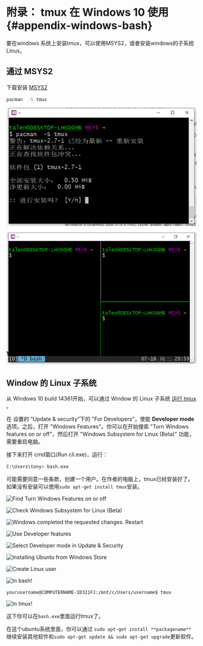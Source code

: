 # 附录： tmux 在 Windows 10 使用{#appendix-windows-bash}

要在windows 系统上安装tmux，可以使用MSYS2，或者安装windows的子系统 Linux。

## 通过 MSYS2

下载安装  [MSYS2](http://www.msys2.org/)

```bash
pacman  -S tmux
```

![1563281005928](images/99-windows-bash/1563281005928.png)

![1563281982394](images/99-windows-bash/1563281982394.png)



## Window 的 Linux 子系统

从 Windows 10 build 14361开始，可以通过 Window 的 Linux 子系统 [运行 tmux](https://blogs.msdn.microsoft.com/commandline/2016/06/08/tmux-support-arrives-for-bash-on-ubuntu-on-windows/) 。

在 设置的 “Update & security”下的 "For Developers"，使能 **Developer mode** 选项。之后，打开 "Windows Features"。你可以在开始搜索 "Turn Windows features on or off"，然后打开 "Windows Subsystem for Linux (Beta)" 功能，需要重启电脑。

接下来打开 cmd窗口(Run cli.exe)，运行：

```bash
C:\Users\tony> bash.exe
```

可能需要同意一些条款，创建一个用户。在作者的电脑上，tmux已经安装好了。如果没有安装可以使用`sudo apt-get install tmux`安装。



![Find Turn Windows Features on or off](images/99-windows-bash/01-turn-features-onoff.jpg)

![Check Windows Subsystem for Linux (Beta)](images/99-windows-bash/02-turn-features-onoff-check.jpg)

![Windows completed the requested changes. Restart](images/99-windows-bash/03-turn-features-restart.jpg)

![Use Developer features](images/99-windows-bash/04-developer-mode.jpg)

![Select Developer mode in Update & Security](images/99-windows-bash/05-developer-mode-check.jpg)

![Installing Ubuntu from Windows Store](images/99-windows-bash/06-install-ubuntu.jpg)

![Create Linux user](images/99-windows-bash/07-create-user.jpg)

![In bash!](images/99-windows-bash/08-bash.jpg)

```shell
yourusername@COMPUTERNAME-ID321FJ:/mnt/c/Users/username$ tmux
```

![In tmux!](images/99-windows-bash/09-tmux.jpg)

这下你可以在`bash.exe`里面运行tmux了。

在这个ubuntu系统里面，你可以通过 `sudo apt-get install **packagename**` 继续安装其他软件和`sudo apt-get update && sudo apt-get upgrade`更新软件。

